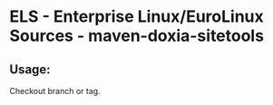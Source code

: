 # ELS - Enterprise Linux/EuroLinux Sources - maven-doxia-sitetools
 
## Usage:
  Checkout branch or tag.
